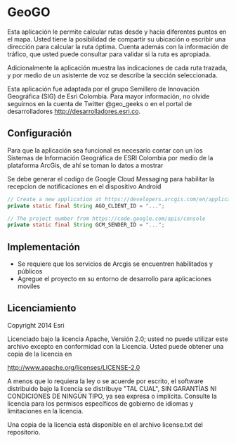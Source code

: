 ﻿# GeoGO


Esta aplicación le permite calcular rutas desde y hacia diferentes puntos en el mapa. Usted tiene la posibilidad de compartir su ubicación o escribir una dirección para calcular la ruta óptima. Cuenta además con la información de tráfico, que usted puede consultar para validar si la ruta es apropiada. 

Adicionalmente la aplicación muestra las indicaciones de cada ruta trazada, y por medio de un asistente de voz se describe la sección seleccionada. 

Esta aplicación fue adaptada por el grupo Semillero de Innovación Geográfica (SIG) de Esri Colombia. Para mayor información, no olvide seguirnos en la cuenta de Twitter @geo_geeks o en el portal de desarrolladores http://desarrolladores.esri.co.

## Configuración

Para que la aplicación sea funcional es necesario contar con un los Sistemas de Información Geográfica de ESRI Colombia por medio de la plataforma ArcGis, de ahí se toman lo datos a mostrar

Se debe generar el codigo de Google Cloud Messaging para habilitar la recepcion de notificaciones en el dispositivo Android

   ```java
// Create a new application at https://developers.arcgis.com/en/applications
private static final String AGO_CLIENT_ID = "...";

// The project number from https://code.google.com/apis/console
private static final String GCM_SENDER_ID = "...";
```

## Implementación

- Se requiere que los servicios de Arcgis se encuentren habilitados y públicos
- Agregue el proyecto en su entorno de desarrollo para aplicaciones moviles

## Licenciamiento

Copyright 2014 Esri

Licenciado bajo la licencia Apache, Versión 2.0; usted no puede utilizar este archivo excepto en conformidad con la Licencia. Usted puede obtener una copia de la licencia en

http://www.apache.org/licenses/LICENSE-2.0

A menos que lo requiera la ley o se acuerde por escrito, el software distribuido bajo la licencia se distribuye "TAL CUAL", SIN GARANTÍAS NI CONDICIONES DE NINGÚN TIPO, ya sea expresa o implícita. Consulte la licencia para los permisos específicos de gobierno de idiomas y limitaciones en la licencia. 

Una copia de la licencia está disponible en el archivo license.txt del repositorio.
